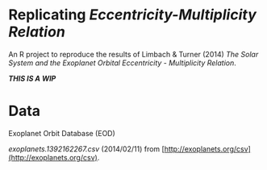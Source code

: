 # Replicating _Eccentricity-Multiplicity Relation_

An R project to reproduce the results of Limbach & Turner (2014) _The Solar System and the Exoplanet Orbital Eccentricity - Multiplicity Relation_.

***THIS IS A WIP***


# Data

Exoplanet Orbit Database (EOD)

_exoplanets.1392162267.csv_ (2014/02/11) from [http://exoplanets.org/csv](http://exoplanets.org/csv). 

